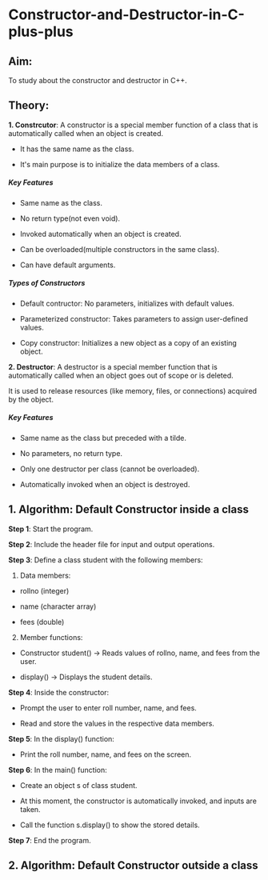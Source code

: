 # Constructor-and-Destructor-in-C-plus-plus

## Aim:

To study about the constructor and destructor in C++.

## Theory:

**1. Constrcutor**: A constructor is a special member function of a class that is automatically called when an object is created.

- It has the same name as the class.

- It's main purpose is to initialize the data members of a class.

##### Key Features

- Same name as the class.

- No return type(not even void).

- Invoked automatically when an object is created.

- Can be overloaded(multiple constructors in the same class).

- Can have default arguments.

##### Types of Constructors

- Default contructor: No parameters, initializes with default values.

- Parameterized constructor: Takes parameters to assign user-defined values.

- Copy constructor: Initializes a new object as a copy of an existing object.

**2. Destructor**: A destructor is a special member function that is automatically called when an object goes out of scope or is deleted.

It is used to release resources (like memory, files, or connections) acquired by the object.

##### Key Features

- Same name as the class but preceded with a tilde.

- No parameters, no return type.

- Only one destructor per class (cannot be overloaded).

- Automatically invoked when an object is destroyed.

## 1. Algorithm: Default Constructor inside a class

**Step 1**: Start the program.

**Step 2**: Include the header file <iostream> for input and output operations.

**Step 3**: Define a class student with the following members:

1. Data members:

- rollno (integer)

- name (character array)

- fees (double)

2. Member functions:

- Constructor student() → Reads values of rollno, name, and fees from the user.

- display() → Displays the student details.

**Step 4**: Inside the constructor:

- Prompt the user to enter roll number, name, and fees.

- Read and store the values in the respective data members.

**Step 5**: In the display() function:

- Print the roll number, name, and fees on the screen.

**Step 6**: In the main() function:

- Create an object s of class student.

- At this moment, the constructor is automatically invoked, and inputs are taken.

- Call the function s.display() to show the stored details.

**Step 7**: End the program.

## 2. Algorithm: Default Constructor outside a class




